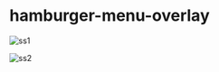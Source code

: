 # hamburger-menu-overlay

![ss1](https://github.com/francismcpc/hamburger-menu-overlay/assets/119109562/005e4461-eaf2-47c9-9c5e-4833e5e70647)

![ss2](https://github.com/francismcpc/hamburger-menu-overlay/assets/119109562/8c9aa311-141b-46f6-b268-ddcd81ab40b4)
